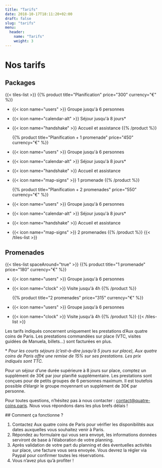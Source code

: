 ```yaml
---
title: "Tarifs"
date: 2018-10-17T18:11:20+02:00
draft: false
slug: "tarifs"
menu:
  header:
    name: "Tarifs"
    weight: 3
---
```


# Nos tarifs

## Packages

{{< tiles-list >}}
  {{% product title="Planification" price="300" currency="€" %}}
* {{< icon name="users" >}} Groupe jusqu'à 6 personnes
* {{< icon name="calendar-alt" >}} Séjour jusqu'à 8 jours*
* {{< icon name="handshake" >}} Accueil et assistance
  {{% /product %}}

  {{% product title="Planification + 1 promenade" price="450" currency="€" %}}
* {{< icon name="users" >}} Groupe jusqu'à 6 personnes
* {{< icon name="calendar-alt" >}} Séjour jusqu'à 8 jours*
* {{< icon name="handshake" >}} Accueil et assistance
* {{< icon name="map-signs" >}} 1 promenade
  {{% /product %}}

  {{% product title="Planification + 2 promenades" price="550" currency="€" %}}
* {{< icon name="users" >}} Groupe jusqu'à 6 personnes
* {{< icon name="calendar-alt" >}} Séjour jusqu'à 8 jours*
* {{< icon name="handshake" >}} Accueil et assistance
* {{< icon name="map-signs" >}} 2 promenades
  {{% /product %}}
{{< /tiles-list >}}

## Promenades

{{< tiles-list spaceAround="true" >}}
  {{% product title="1 promenade" price="180" currency="€" %}}
* {{< icon name="users" >}} Groupe jusqu'à 6 personnes
* {{< icon name="clock" >}} Visite jusqu'à 4h
  {{% /product %}}

  {{% product title="2 promenades" price="315" currency="€" %}}
* {{< icon name="users" >}} Groupe jusqu'à 6 personnes
* {{< icon name="clock" >}} Visite jusqu'à 4h
  {{% /product %}}
{{< /tiles-list >}}

Les tarifs indiqués concernent uniquement les prestations d’Aux quatre coins de Paris. Les prestations commandées sur place (VTC, visites guidées de Manuela, billets…) sont facturées en plus.

\* *Pour les courts séjours (c’est-à-dire jusqu’à 5 jours sur place), Aux quatre coins de Paris offre une remise de 15% sur ses prestations. Les prix indiqués sont TTC.*

Pour un séjour d’une durée supérieure à 8 jours sur place, comptez un supplément de 30€ par jour planifié supplémentaire. Les prestations sont conçues pour de petits groupes de 6 personnes maximum. Il est toutefois possible d’élargir le groupe moyennant un supplément de 30€ par personne.

Pour toutes questions, n’hésitez pas à nous contacter : contact@quatre-coins.paris. Nous vous répondons dans les plus brefs délais !

<div class="bg-sky p-3">
## Comment ça fonctionne ?

1. Contactez Aux quatre coins de Paris pour vérifier les disponibilités aux dates auxquelles vous souhaitez venir à Paris.
2. Répondez au formulaire qui vous sera envoyé, les informations données serviront de base à l’élaboration de votre planning.
3. Après validation de votre part du planning et des éventuelles activités sur place, une facture vous sera envoyée. Vous devrez la régler via Paypal pour confirmer toutes les réservations.
4. Vous n’avez plus qu’à profiter !
</div>
